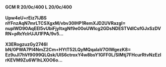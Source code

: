 #### GCM R 20/0c/400 L 20/0c/400
**Upw4eU+rEiz7IJBS**<br/>**nYFnzAqN7mrLTCSXgxM/vbv30IHP1RemXJD2UVRazgI=**<br/>**nuplWD90AqEEI5vUbiFjyltxgNf9e00oUWlcg2GDsNDESTVdICsfGJxSzDVRN+pRcYclrUJU1FPA/9v5...**<br/><br/>
**X3ERogzuzGy2746I**<br/>**bN/0PWA7PI4NmZ2Cm+HYtT52LQyMQqalaV7OIWgezK8=**<br/>**Ez9uJI7hVf9099QLQsk/UlS6ctroxY4w8bsY1GFF0L/SlMtj7FHcurRtvNzEzIrKEVM9Zu6W1hLXOO6o...**